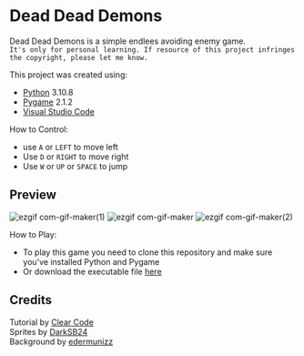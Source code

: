 # Dead Dead Demons
Dead Dead Demons is a simple endlees avoiding enemy game. <br>
`It's only for personal learning. If resource of this project infringes the copyright, please let me know.`

This project was created using:
- [Python](https://www.python.org) 3.10.8
- [Pygame](https://www.pygame.org) 2.1.2
- [Visual Studio Code](https://code.visualstudio.com/)

How to Control:
- use `A` or `LEFT` to move left
- Use `D` or `RIGHT` to move right
- Use `W` or `UP` or `SPACE` to jump

## Preview
![ezgif com-gif-maker(1)](https://user-images.githubusercontent.com/113001409/199908041-62b74af2-1413-4407-b402-671894ff0003.gif)
![ezgif com-gif-maker](https://user-images.githubusercontent.com/113001409/199907507-68ee0524-22d5-48f6-aa9d-f73fbc537efb.gif)
![ezgif com-gif-maker(2)](https://user-images.githubusercontent.com/113001409/199908049-864ddc03-53f3-4bf5-badb-e49acee73194.gif)

How to Play:
- To play this game you need to clone this repository and make sure you've installed Python and Pygame
- Or download the executable file [here](https://drive.google.com/file/d/1P5todMCmUccGVoszp-kGbvxW34UIWfyT/view?usp=share_link)

## Credits
Tutorial by [Clear Code](https://www.youtube.com/watch?v=AY9MnQ4x3zk) <br>
Sprites by [DarkSB24](https://www.spriters-resource.com/custom_edited/mariocustoms/sheet/17687/) <br>
Background by [edermunizz](https://edermunizz.itch.io/free-pixel-art-forest)
